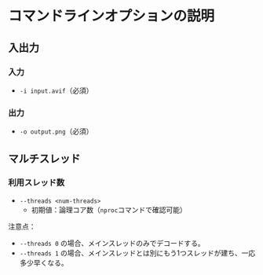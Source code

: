 # コマンドラインオプションの説明

## 入出力

### 入力

 - `-i input.avif`（必須）

### 出力

 - `-o output.png`（必須）

## マルチスレッド

### 利用スレッド数

- `--threads <num-threads>`
  - 初期値：論理コア数（`nproc`コマンドで確認可能）

注意点：

 - `--threads 0` の場合、メインスレッドのみでデコードする。
 - `--threads 1` の場合、メインスレッドとは別にもう1つスレッドが建ち、一応多少早くなる。
